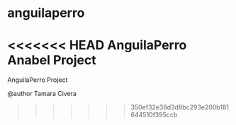 anguilaperro
============

<<<<<<< HEAD
AnguilaPerro Anabel Project 
=======
AnguilaPerro Project 


@author Tamara Civera
>>>>>>> 350ef32e38d3d8bc293e200b181644510f395ccb
